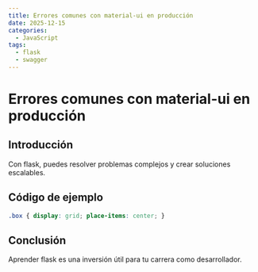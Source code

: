 ```yaml
---
title: Errores comunes con material-ui en producción
date: 2025-12-15
categories:
  - JavaScript
tags:
  - flask
  - swagger
---
```


# Errores comunes con material-ui en producción

## Introducción

Con flask, puedes resolver problemas complejos y crear soluciones escalables.

## Código de ejemplo

```css
.box { display: grid; place-items: center; }
```

## Conclusión

Aprender flask es una inversión útil para tu carrera como desarrollador.